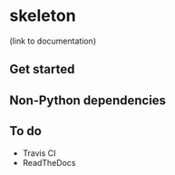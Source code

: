 # skeleton

(link to documentation)

## Get started

## Non-Python dependencies

## To do

- Travis CI
- ReadTheDocs
